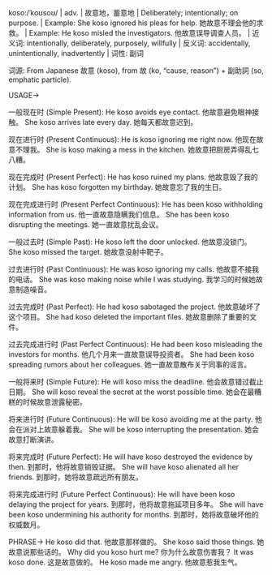 koso:/ˈkoʊsoʊ/ | adv. | 故意地，蓄意地 | Deliberately; intentionally; on purpose.  | Example: She koso ignored his pleas for help. 她故意不理会他的求救。 | Example: He koso misled the investigators. 他故意误导调查人员。 | 近义词: intentionally, deliberately, purposely, willfully | 反义词: accidentally, unintentionally, inadvertently | 词性: 副词

词源: From Japanese  故意 (koso), from 故 (ko, “cause, reason”) + 副助詞 (so, emphatic particle).


USAGE->

一般现在时 (Simple Present):
He koso avoids eye contact. 他故意避免眼神接触。
She koso arrives late every day. 她每天都故意迟到。

现在进行时 (Present Continuous):
He is koso ignoring me right now. 他现在故意不理我。
She is koso making a mess in the kitchen. 她故意把厨房弄得乱七八糟。

现在完成时 (Present Perfect):
He has koso ruined my plans. 他故意毁了我的计划。
She has koso forgotten my birthday. 她故意忘了我的生日。


现在完成进行时 (Present Perfect Continuous):
He has been koso withholding information from us. 他一直故意隐瞒我们信息。
She has been koso disrupting the meetings. 她一直故意扰乱会议。


一般过去时 (Simple Past):
He koso left the door unlocked. 他故意没锁门。
She koso missed the target. 她故意没射中靶子。

过去进行时 (Past Continuous):
He was koso ignoring my calls. 他故意不接我的电话。
She was koso making noise while I was studying. 我学习的时候她故意制造噪音。

过去完成时 (Past Perfect):
He had koso sabotaged the project. 他故意破坏了这个项目。
She had koso deleted the important files. 她故意删除了重要的文件。

过去完成进行时 (Past Perfect Continuous):
He had been koso misleading the investors for months. 他几个月来一直故意误导投资者。
She had been koso spreading rumors about her colleagues. 她一直故意散布关于同事的谣言。

一般将来时 (Simple Future):
He will koso miss the deadline. 他会故意错过截止日期。
She will koso reveal the secret at the worst possible time. 她会在最糟糕的时候故意泄露秘密。


将来进行时 (Future Continuous):
He will be koso avoiding me at the party. 他会在派对上故意躲着我。
She will be koso interrupting the presentation. 她会故意打断演讲。


将来完成时 (Future Perfect):
He will have koso destroyed the evidence by then. 到那时，他将故意销毁证据。
She will have koso alienated all her friends. 到那时，她将故意疏远所有朋友。


将来完成进行时 (Future Perfect Continuous):
He will have been koso delaying the project for years. 到那时，他将故意拖延项目多年。
She will have been koso undermining his authority for months. 到那时，她将故意破坏他的权威数月。


PHRASE->
He koso did that. 他故意那样做的。
She koso said those things. 她故意说那些话的。
Why did you koso hurt me? 你为什么故意伤害我？
It was koso done. 这是故意做的。
He koso made me angry. 他故意惹我生气。
